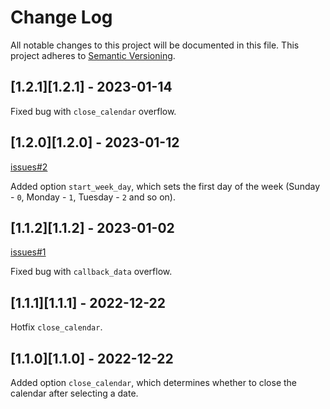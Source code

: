 
# Change Log

All notable changes to this project will be documented in this file.
This project adheres to [Semantic Versioning](http://semver.org/).

## [1.2.1][1.2.1] - 2023-01-14

Fixed bug with `close_calendar` overflow.

## [1.2.0][1.2.0] - 2023-01-12

[issues#2](https://github.com/VDS13/telegram-inline-calendar/issues/2)

Added option `start_week_day`, which sets the first day of the week (Sunday - `0`, Monday - `1`, Tuesday - `2` and so on).

## [1.1.2][1.1.2] - 2023-01-02

[issues#1](https://github.com/VDS13/telegram-inline-calendar/issues/1)

Fixed bug with `callback_data` overflow.

## [1.1.1][1.1.1] - 2022-12-22

Hotfix ```close_calendar```.

## [1.1.0][1.1.0] - 2022-12-22

Added option ```close_calendar```, which determines whether to close the calendar after selecting a date.